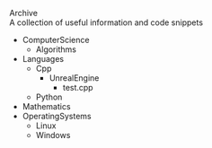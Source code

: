 Archive  
A collection of useful information and code snippets  
  
* ComputerScience  
  * Algorithms  
* Languages  
  * Cpp  
    * UnrealEngine  
      * test.cpp  
  * Python  
* Mathematics  
* OperatingSystems  
  * Linux  
  * Windows  
